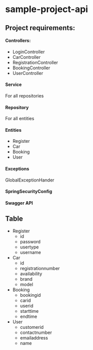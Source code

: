 # sample-project-api

## Project requirements:

#### Controllers:
  *  LoginController
  *  CarController
  *  RegistrationController
  *  BookingController
  *  UserController
#### Service
For all repositories
#### Repository
For all entities
#### Entities
  *  Register
  *  Car
  *  Booking
  *  User
#### Exceptions
GlobalExceptionHander
#### SpringSecurityConfig
#### Swagger API

## Table

*  Register
   *  id
   *  password
   *  usertype
   *  username
*  Car
    * id
    * registrationnumber
    * availability
    * brand
    * model
*  Booking
    *  bookingid
    *  carid
    *  userid
    *  starttime
    *  endtime
*  User
    *  customerid
    *  contactnumber
    *  emailaddress
    *  name

